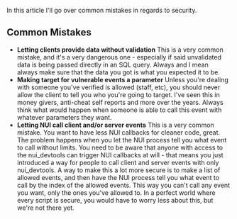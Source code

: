 In this article I'll go over common mistakes in regards to security.

## Common Mistakes
- **Letting clients provide data without validation**
    This is a very common mistake, and it's a very dangerous one - especially if said unvalidated data is being passed directly in an SQL query. Always and I mean always make sure that the data you got is what you expected it to be.
- **Making target for vulnerable events a parameter**
    Unless you're dealing with someone you've verified is allowed (staff, etc), you should never allow the client to tell you who you're going to target. I've seen this in money givers, anti-cheat self reports and more over the years. Always think what would happen when someone is able to call this event with whatever parameters they want.
- **Letting NUI call client and/or server events**
    This is a very common mistake. You want to have less NUI callbacks for cleaner code, great. The problem happens when you let the NUI process tell you what event to call without limits. You need to be aware that anyone with access to the nui_devtools can trigger NUI callbacks at will - that means you just introduced a way for people to call client and server events with only nui_devtools. A way to make this a lot more secure is to make a list of allowed events, and then have the NUI process tell you what event to call by the index of the allowed events. This way you can't call any event you want, only the ones you've allowed to. In a perfect world where every script is secure, you would have to worry less about this, but we're not there yet.

